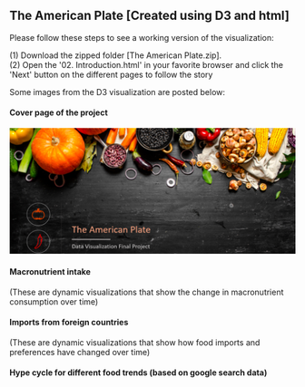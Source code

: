 ## The American Plate [Created using D3 and html]

Please follow these steps to see a working version of the visualization: <br />

  (1) Download the zipped folder [The American Plate.zip]. <br />
  (2) Open the '02. Introduction.html' in your favorite browser and click the 'Next' button on the different pages to follow the story <br />

Some images from the D3 visualization are posted below: <br />

#### Cover page of the project <br />

![alt txt](https://github.com/Aakanksha1108/D3_Assignment/blob/master/Screen%20Shot%202020-08-02%20at%202.27.32%20PM.png?raw=true)

#### Macronutrient intake <br />
(These are dynamic visualizations that show the change in macronutrient consumption over time) <br />


#### Imports from foreign countries <br />
(These are dynamic visualizations that show how food imports and preferences have changed over time) <br />


#### Hype cycle for different food trends (based on google search data)





